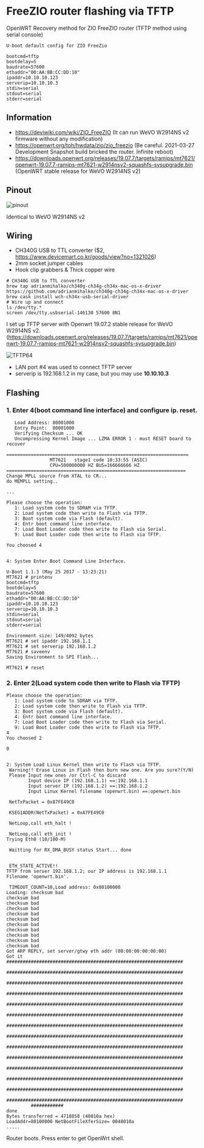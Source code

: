 # FreeZIO router flashing via TFTP

OpenWRT Recovery method for ZIO FreeZIO router (TFTP method using serial console)


```
U-boot default config for ZIO FreeZio

bootcmd=tftp
bootdelay=5
baudrate=57600
ethaddr="00:AA:BB:CC:DD:10"
ipaddr=10.10.10.123
serverip=10.10.10.3
stdin=serial
stdout=serial
stderr=serial
```

## Information

* https://deviwiki.com/wiki/ZIO_FreeZIO (It can run WeVO W2914NS v2 firmware without any modification)
* https://openwrt.org/toh/hwdata/zio/zio_freezio (Be careful. 2021-03-27 Development Snapshot build bricked the router. Infinite reboot)
* https://downloads.openwrt.org/releases/19.07.7/targets/ramips/mt7621/openwrt-19.07.7-ramips-mt7621-w2914nsv2-squashfs-sysupgrade.bin (OpenWRT stable release for WeVO W2914NS v2)

## Pinout

![pinout](/img/pinout.jpg)

Identical to WeVO W2914NS v2


## Wiring 

* CH340G USB to TTL converter ($2, https://www.devicemart.co.kr/goods/view?no=1321026)
* 2mm socket jumper cables
* Hook clip grabbers & Thick copper wire 

```
# CH340G USB to TTL converter
brew tap adrianmihalko/ch340g-ch34g-ch34x-mac-os-x-driver https://github.com/adrianmihalko/ch340g-ch34g-ch34x-mac-os-x-driver
brew cask install wch-ch34x-usb-serial-driver
# Wire up and connect
ls /dev/tty.*
screen /dev/tty.usbserial-146130 57600 8N1
```

I set up TFTP server with Openwrt 19.07.2 stable release for WeVO W2914NS v2. (https://downloads.openwrt.org/releases/19.07.7/targets/ramips/mt7621/openwrt-19.07.7-ramips-mt7621-w2914nsv2-squashfs-sysupgrade.bin)

![TFTP64](/img/tftp64.jpg)

* LAN port #4 was used to connect TFTP server
* serverip is 192.168.1.2 in my case, but you may use **10.10.10.3**


## Flashing

### 1. Enter 4(boot command line interface) and configure ip. reset.
```
   Load Address: 80001000
   Entry Point:  80001000
   Verifying Checksum ... OK
   Uncompressing Kernel Image ... LZMA ERROR 1 - must RESET board to recover

===================================================================
                MT7621   stage1 code 10:33:55 (ASIC)
                CPU=500000000 HZ BUS=166666666 HZ
==================================================================
Change MPLL source from XTAL to CR...
do MEMPLL setting..

...

Please choose the operation:
   1: Load system code to SDRAM via TFTP.
   2: Load system code then write to Flash via TFTP.
   3: Boot system code via Flash (default).
   4: Entr boot command line interface.
   7: Load Boot Loader code then write to Flash via Serial.
   9: Load Boot Loader code then write to Flash via TFTP.

You choosed 4


4: System Enter Boot Command Line Interface.

U-Boot 1.1.3 (May 25 2017 - 13:23:21)
MT7621 # printenv
bootcmd=tftp
bootdelay=5
baudrate=57600
ethaddr="00:AA:BB:CC:DD:10"
ipaddr=10.10.10.123
serverip=10.10.10.3
stdin=serial
stdout=serial
stderr=serial

Environment size: 149/4092 bytes
MT7621 # set ipaddr 192.168.1.1
MT7621 # set serverip 192.168.1.2
MT7621 # saveenv
Saving Environment to SPI Flash...

MT7621 # reset
```

### 2. Enter 2(Load system code then write to Flash via TFTP)

```
Please choose the operation:
   1: Load system code to SDRAM via TFTP.
   2: Load system code then write to Flash via TFTP.
   3: Boot system code via Flash (default).
   4: Entr boot command line interface.
   7: Load Boot Loader code then write to Flash via Serial.
   9: Load Boot Loader code then write to Flash via TFTP.                                                                                                                                                        4
You choosed 2
                                                                                                                                                                                                                 0


2: System Load Linux Kernel then write to Flash via TFTP.
 Warning!! Erase Linux in Flash then burn new one. Are you sure?(Y/N)
 Please Input new ones /or Ctrl-C to discard
        Input device IP (192.168.1.1) ==:192.168.1.1
        Input server IP (192.168.1.2) ==:192.168.1.2
        Input Linux Kernel filename (openwrt.bin) ==:openwrt.bin

 NetTxPacket = 0x87FE49C0

 KSEG1ADDR(NetTxPacket) = 0xA7FE49C0

 NetLoop,call eth_halt !

 NetLoop,call eth_init !
Trying Eth0 (10/100-M)

 Waitting for RX_DMA_BUSY status Start... done


 ETH_STATE_ACTIVE!!
TFTP from server 192.168.1.2; our IP address is 192.168.1.1
Filename 'openwrt.bin'.

 TIMEOUT_COUNT=10,Load address: 0x80100000
Loading: checksum bad
checksum bad
checksum bad
checksum bad
checksum bad
checksum bad
checksum bad
checksum bad
checksum bad
checksum bad
checksum bad
Got ARP REPLY, set server/gtwy eth addr (00:00:00:00:00:00)
Got it
#################################################################
         #################################################################
         #################################################################
         #################################################################
         #################################################################
         #################################################################
         #################################################################
         #################################################################
         #################################################################
         #################################################################
         #################################################################
         #################################################################
         #################################################################
         #################################################################
         ############
done
Bytes transferred = 4718858 (48010a hex)
LoadAddr=80100000 NetBootFileXferSize= 0048010a
.....
```

Router boots. Press enter to get OpenWrt shell.
